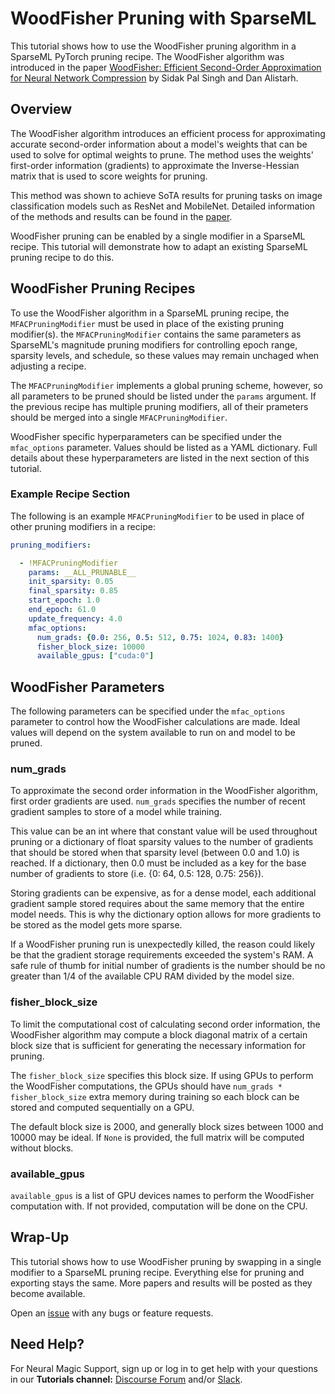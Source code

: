 <!--
Copyright (c) 2021 - present / Neuralmagic, Inc. All Rights Reserved.

Licensed under the Apache License, Version 2.0 (the "License");
you may not use this file except in compliance with the License.
You may obtain a copy of the License at

   http://www.apache.org/licenses/LICENSE-2.0

Unless required by applicable law or agreed to in writing,
software distributed under the License is distributed on an "AS IS" BASIS,
WITHOUT WARRANTIES OR CONDITIONS OF ANY KIND, either express or implied.
See the License for the specific language governing permissions and
limitations under the License.
-->

# WoodFisher Pruning with SparseML

This tutorial shows how to use the WoodFisher pruning algorithm in a SparseML PyTorch
pruning recipe. The WoodFisher algorithm was introduced in the paper 
[WoodFisher: Efficient Second-Order Approximation for Neural Network Compression](https://arxiv.org/pdf/2004.14340.pdf)
by Sidak Pal Singh and Dan Alistarh.

## Overview
The WoodFisher algorithm introduces an efficient process for approximating accurate
second-order information about a model's weights that can be used to solve for optimal
weights to prune.  The method uses the weights' first-order information
(gradients) to approximate the Inverse-Hessian matrix that is used to score weights
for pruning.

This method was shown to achieve SoTA results for pruning tasks on
image classification models such as ResNet and MobileNet. Detailed information of the
methods and results can be found in the [paper](https://arxiv.org/pdf/2004.14340.pdf).

WoodFisher pruning can be enabled by a single modifier in a SparseML recipe. This tutorial
will demonstrate how to adapt an existing SparseML pruning recipe to do this.

## WoodFisher Pruning Recipes
To use the WoodFisher algorithm in a SparseML pruning recipe, the `MFACPruningModifier`
must be used in place of the existing pruning modifier(s).  the `MFACPruningModifier`
contains the same parameters as SparseML's magnitude pruning modifiers for controlling
epoch range, sparsity levels, and schedule, so these values may remain
unchaged when adjusting a recipe.

The `MFACPruningModifier` implements a global pruning scheme, however, so all
parameters to be pruned should be listed under the `params` argument. If the previous
recipe has multiple pruning modifiers, all of their prameters should be merged into a
single `MFACPruningModifier`.

WoodFisher specific hyperparameters can be specified under the `mfac_options` parameter.
Values should be listed as a YAML dictionary.  Full details about these hyperparameters
are listed in the next section of this tutorial.

### Example Recipe Section

The following is an example `MFACPruningModifier` to be used in place of other
pruning modifiers in a recipe:

```yaml
pruning_modifiers:

  - !MFACPruningModifier
    params: __ALL_PRUNABLE__
    init_sparsity: 0.05
    final_sparsity: 0.85
    start_epoch: 1.0
    end_epoch: 61.0
    update_frequency: 4.0
    mfac_options:
      num_grads: {0.0: 256, 0.5: 512, 0.75: 1024, 0.83: 1400}
      fisher_block_size: 10000
      available_gpus: ["cuda:0"]
```

## WoodFisher Parameters
The following parameters can be specified under the `mfac_options` parameter to control
how the WoodFisher calculations are made. Ideal values will depend on the system
available to run on and model to be pruned.

### num_grads
To approximate the second order information in the WoodFisher algorithm, first order
gradients are used. `num_grads` specifies the number of recent gradient samples to store
of a model while training.

This value can be an int where that constant value will be used throughout pruning or a
dictionary of float sparsity values to the number of gradients that should be
stored when that sparsity level (between 0.0 and 1.0) is reached. If a
dictionary, then 0.0 must be included as a key for the base number of gradients
to store (i.e. {0: 64, 0.5: 128, 0.75: 256}).

Storing gradients can be expensive, as for a dense model, each additional gradient
sample stored requires about the same memory that the entire model needs. This is why
the dictionary option allows for more gradients to be stored as the model gets more
sparse.

If a WoodFisher pruning run is unexpectedly killed, the reason could likely be that
the gradient storage requirements exceeded the system's RAM. A safe rule of thumb for
initial number of gradients is the number should be no greater than 1/4 of the
available CPU RAM divided by the model size.


### fisher_block_size
To limit the computational cost of calculating second order information, the WoodFisher
algorithm may compute a block diagonal matrix of a certain block size that is
sufficient for generating the necessary information for pruning.

The `fisher_block_size` specifies this block size.  If using GPUs to perform the
WoodFisher computations, the GPUs should have `num_grads * fisher_block_size` extra
memory during training so each block can be stored and computed sequentially on a GPU.

The default block size is 2000, and generally block sizes between 1000 and 10000 may be
ideal. If `None` is provided, the full matrix will be computed without blocks.


### available_gpus
`available_gpus` is a list of GPU devices names to perform the WoodFisher computation
with. If not provided, computation will be done on the CPU.


## Wrap-Up
This tutorial shows how to use WoodFisher pruning by swapping in a single modifier
to a SparseML pruning recipe. Everything else for pruning and exporting stays the same.
More papers and results will be posted as they become available.

Open an
[issue](https://github.com/neuralmagic/sparseml/issues) with any bugs or feature requests.

## Need Help?
For Neural Magic Support, sign up or log in to get help with your questions in our
**Tutorials channel:** [Discourse Forum](https://discuss.neuralmagic.com/)
and/or [Slack](https://join.slack.com/t/discuss-neuralmagic/shared_invite/zt-q1a1cnvo-YBoICSIw3L1dmQpjBeDurQ).
